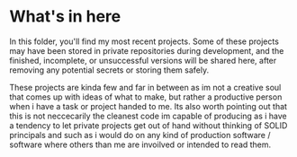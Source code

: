 # What's in here
In this folder, you'll find my most recent projects. Some of these projects may have been stored in private repositories during development, and the finished, incomplete, or unsuccessful versions will be shared here, after removing any potential secrets or storing them safely.

These projects are kinda few and far in between as im not a creative soul that comes up with ideas of what to make, but rather a productive person when i have a task or project handed to me.
Its also worth pointing out that this is not neccecarily the cleanest code im capable of producing as i have a tendency to let private projects get out of hand without thinking of SOLID principals and such as i would do on any kind of production software / software where others than me are invoilved or intended to read them.
